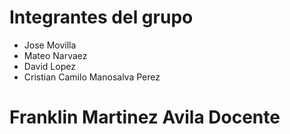 # Integrantes del grupo
- Jose Movilla
- Mateo Narvaez
- David Lopez
- Cristian Camilo Manosalva Perez
# Franklin Martinez Avila Docente